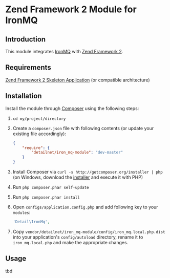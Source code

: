# Zend Framework 2 Module for IronMQ

## Introduction
This module integrates [IronMQ](https://github.com/iron-io/iron_mq_php) with [Zend Framework 2](https://github.com/zendframework/zf2).

## Requirements
[Zend Framework 2 Skeleton Application](http://www.github.com/zendframework/ZendSkeletonApplication) (or compatible architecture)

## Installation
Install the module through [Composer](http://getcomposer.org/) using the following steps:

  1. `cd my/project/directory`
  
  2. Create a `composer.json` file with following contents (or update your existing file accordingly):

     ```json
     {
         "require": {
             "detailnet/iron_mq-module": "dev-master"
         }
     }
     ```
  3. Install Composer via `curl -s http://getcomposer.org/installer | php` (on Windows, download
     the [installer](http://getcomposer.org/installer) and execute it with PHP)
     
  4. Run `php composer.phar self-update`
     
  5. Run `php composer.phar install`
  
  6. Open `configs/application.config.php` and add following key to your `modules`:

     ```php
     'Detail\IronMq',
     ```

  7. Copy `vendor/detailnet/iron_mq-module/config/iron_mq.local.php.dist` into your application's
     `config/autoload` directory, rename it to `iron_mq.local.php` and make the appropriate changes.

## Usage
tbd
